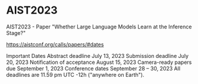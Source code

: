 # AIST2023
AIST2023 - Paper "Whether Large Language Models Learn at the Inference Stage?" 

https://aistconf.org/calls/papers/#dates

Important Dates
Abstract deadline	July 13, 2023
Submission deadline	July 20, 2023
Notification of acceptance	August 15, 2023
Camera-ready papers due	September 1, 2023
Conference dates	September 28 – 30, 2023
All deadlines are 11.59 pm UTC -12h ("anywhere on Earth").
